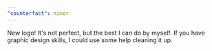 ```yaml
---
"counterfact": minor
---
```


New logo! It's not perfect, but the best I can do by myself. If you have graphic design skills, I could use some help cleaning it up.
